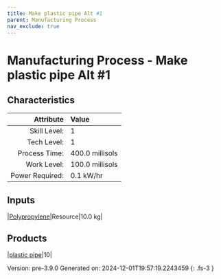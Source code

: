 ```yaml
---
title: Make plastic pipe Alt #1
parent: Manufacturing Process
nav_exclude: true
---
```

# Manufacturing Process - Make plastic pipe Alt #1


## Characteristics

| Attribute      | Value |
|--------:|:------|
|Skill Level:|1|
|Tech Level:|1|
|Process Time:|400.0 millisols|
|Work Level:|100.0 millisols|
|Power Required:|0.1 kW/hr|

## Inputs

|[Polypropylene](../resource/polypropylene.html)|Resource|10.0 kg|

## Products

|[plastic pipe](../part/plastic-pipe.html)|10|


Version: pre-3.9.0 Generated on: 2024-12-01T19:57:19.2243459
{: .fs-3 }

